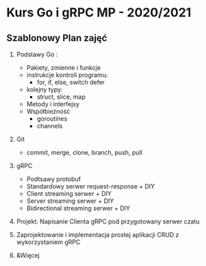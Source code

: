 # Kurs Go i gRPC MP - 2020/2021

##  Szablonowy Plan zajęć

1. Podstawy Go :
    * Pakiety, zmienne i funkcje
    * instrukcje kontroli programu:
        * for, if, else, switch defer
    * kolejny typy:
        * struct, slice, map
    * Metody i interfejsy
    * Współbieżność 
        * goroutines
        * channels

2. Git
    * commit, merge, clone, branch, push, pull
3. gRPC
    * Podtsawy protobuf
    * Standardowy serwer request-response + DIY
    * Client streaming serwer + DIY
    * Server streaming serwer + DIY
    * Bidirectional streaming serwer + DIY
4. Projekt: Napisanie Clienta gRPC pod przygotowany serwer czatu
5. Zaprojektowanie i implementacja prostej aplikacji CRUD z wykorzystaniem gRPC
6. &Więcej